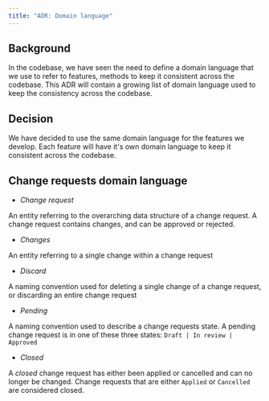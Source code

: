```yaml
---
title: "ADR: Domain language"
---
```


## Background

In the codebase, we have seen the need to define a domain language that we use to refer to features, methods to keep it consistent across the codebase. This ADR will contain a growing list of domain language used to keep the consistency across the codebase.

## Decision

We have decided to use the same domain language for the features we develop. Each feature will have it's own domain language to keep it consistent across the codebase.

## Change requests domain language

* *Change request*

An entity referring to the overarching data structure of a change request. A change request contains changes, and can be approved or rejected.

* *Changes*

An entity referring to a single change within a change request

* *Discard*

A naming convention used for deleting a single change of a change request, or discarding an entire change request

* *Pending*

A naming convention used to describe a change requests state. A pending change request is in one of these three states: `Draft | In review | Approved`

* *Closed*

A *closed* change request has either been applied or cancelled and can no longer be changed. Change requests that are either `Applied` or `Cancelled` are considered closed.


